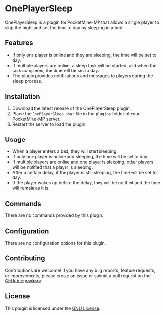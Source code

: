 # OnePlayerSleep

OnePlayerSleep is a plugin for PocketMine-MP that allows a single player to skip the night and set the time to day by sleeping in a bed.

## Features
- If only one player is online and they are sleeping, the time will be set to day.
- If multiple players are online, a sleep task will be started, and when the task completes, the time will be set to day.
- The plugin provides notifications and messages to players during the sleep process.

## Installation
1. Download the latest release of the OnePlayerSleep plugin.
2. Place the `OnePlayerSleep.phar` file in the `plugins` folder of your PocketMine-MP server.
3. Restart the server to load the plugin.

## Usage
- When a player enters a bed, they will start sleeping.
- If only one player is online and sleeping, the time will be set to day.
- If multiple players are online and one player is sleeping, other players will be notified that a player is sleeping.
- After a certain delay, if the player is still sleeping, the time will be set to day.
- If the player wakes up before the delay, they will be notified and the time will remain as it is.

## Commands
There are no commands provided by this plugin.

## Configuration
There are no configuration options for this plugin.

## Contributing
Contributions are welcome! If you have any bug reports, feature requests, or improvements, please create an issue or submit a pull request on the [GitHub repository](https://github.com/iLVOEWOCK/OnePlayerSleep).

## License
This plugin is licensed under the [GNU License](LICENSE).
